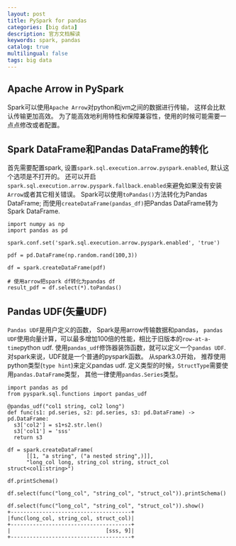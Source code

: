 ```yaml
---
layout: post
title: PySpark for pandas
categories: [big data]
description: 官方文档解读
keywords: spark, pandas
catalog: true
multilingual: false
tags: big data
---
```


## Apache Arrow in PySpark
Spark可以使用`Apache Arrow`对python和jvm之间的数据进行传输， 这样会比默认传输更加高效。
为了能高效地利用特性和保障兼容性，使用的时候可能需要一点点修改或者配置。


## Spark DataFrame和Pandas DataFrame的转化
首先需要配置spark, 设置`spark.sql.execution.arrow.pyspark.enabled`, 默认这个选项是不打开的。
还可以开启`spark.sql.execution.arrow.pyspark.fallback.enabled`来避免如果没有安装`Arrow`或者其它相关错误。
Spark可以使用`toPandas()`方法转化为Pandas DataFrame; 而使用`createDataFrame(pandas_df)`把Pandas DataFrame转为Spark DataFrame.
```
import numpy as np
import pandas as pd

spark.conf.set('spark.sql.execution.arrow.pyspark.enabled', 'true')

pdf = pd.DataFrame(np.random.rand(100,3))

df = spark.createDataFrame(pdf)

# 使用arrow把spark df转化为pandas df
result_pdf = df.select(*).toPandas()
```

## Pandas UDF(矢量UDF)
`Pandas UDF`是用户定义的函数， Spark是用arrow传输数据和pandas， `pandas UDF`使用向量计算，可以最多增加100倍的性能，相比于旧版本的`row-at-a-time`python udf.
使用`pandas_udf`修饰器装饰函数，就可以定义一个`pandas UDF`.对spark来说，UDF就是一个普通的pyspark函数。
从spark3.0开始， 推荐使用python类型(`type hint`)来定义pandas udf.
定义类型的时候，`StructType`需要使用`pandas.DataFrame`类型， 其他一律使用`pandas.Series`类型。
```
import pandas as pd
from pyspark.sql.functions import pandas_udf

@pandas_udf("col1 string, col2 long")
def func(s1: pd.series, s2: pd.series, s3: pd.DataFrame) -> pd.DataFrame:
  s3['col2'] = s1+s2.str.len()
  s3['col1'] = 'sss'
  return s3
  
df = spark.createDataFrame(
      [[1, "a string", ("a nested string",)]],
      "long_col long, string_col string, struct_col struct<col1:string>")
      
df.printSchema()

df.select(func("long_col", "string_col", "struct_col")).printSchema()

df.select(func("long_col", "string_col", "struct_col")).show()     
+--------------------------------------+
|func(long_col, string_col, struct_col)|
+--------------------------------------+
|                              [sss, 9]|
+--------------------------------------+
```

